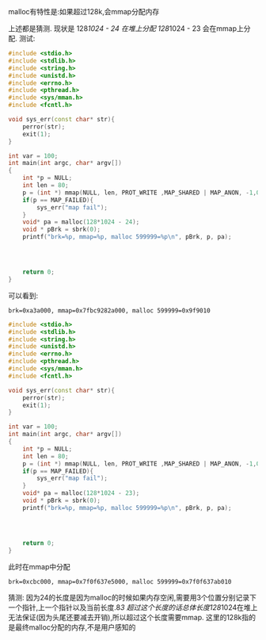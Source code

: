 malloc有特性是:如果超过128k,会mmap分配内存

上述都是猜测.
现状是 128*1024 - 24 在堆上分配
128*1024 - 23 会在mmap上分配.
测试:
```cpp
#include <stdio.h>
#include <stdlib.h>
#include <string.h>
#include <unistd.h>
#include <errno.h>
#include <pthread.h>
#include <sys/mman.h>
#include <fcntl.h>

void sys_err(const char* str){
    perror(str);
    exit(1);
}

int var = 100;
int main(int argc, char* argv[])
{
    int *p = NULL;
    int len = 80;
    p = (int *) mmap(NULL, len, PROT_WRITE ,MAP_SHARED | MAP_ANON, -1,0);
    if(p == MAP_FAILED){
        sys_err("map fail");
    }
    void* pa = malloc(128*1024 - 24);
    void * pBrk = sbrk(0);
    printf("brk=%p, mmap=%p, malloc 599999=%p\n", pBrk, p, pa);




    return 0;
}
```

可以看到:
```
brk=0xa3a000, mmap=0x7fbc9282a000, malloc 599999=0x9f9010
```


```cpp
#include <stdio.h>
#include <stdlib.h>
#include <string.h>
#include <unistd.h>
#include <errno.h>
#include <pthread.h>
#include <sys/mman.h>
#include <fcntl.h>

void sys_err(const char* str){
    perror(str);
    exit(1);
}

int var = 100;
int main(int argc, char* argv[])
{
    int *p = NULL;
    int len = 80;
    p = (int *) mmap(NULL, len, PROT_WRITE ,MAP_SHARED | MAP_ANON, -1,0);
    if(p == MAP_FAILED){
        sys_err("map fail");
    }
    void* pa = malloc(128*1024 - 23);
    void * pBrk = sbrk(0);
    printf("brk=%p, mmap=%p, malloc 599999=%p\n", pBrk, p, pa);




    return 0;
}
```
此时在mmap中分配
```
brk=0xcbc000, mmap=0x7f0f637e5000, malloc 599999=0x7f0f637ab010
```
猜测:
因为24的长度是因为malloc的时候如果内存空闲,需要用3个位置分别记录下一个指针,上一个指针以及当前长度.8*3
超过这个长度的话总体长度128*1024在堆上无法保证(因为头尾还要减去开销),所以超过这个长度需要mmap.
这里的128k指的是最终malloc分配的内存,不是用户感知的